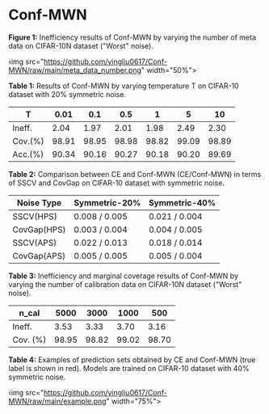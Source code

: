# Conf-MWN

**Figure 1:** Inefficiency results of Conf-MWN by varying the number of meta data on CIFAR-10N dataset ("Worst" noise).

‹img src="https://github.com/yingliu0617/Conf-MWN/raw/main/meta_data_number.png" width="50%"> 

**Table 1:** Results of Conf-MWN by varying temperature T on CIFAR-10 dataset with 20% symmetric noise.

| T | 0.01 | 0.1 | 0.5 | 1 | 5 | 10 |
|------------|----------|----------|----------|----------|----------|----------|
| Ineff.   | 2.04     | 1.97     | 2.01     | 1.98     | 2.49     | 2.30     |
| Cov.(%)   | 98.91     | 98.95     | 98.98     | 98.82     | 99.09    | 98.89    |
| Acc.(%)   | 90.34     | 90.16     | 90.27     | 90.18     | 90.20     | 89.69    |

**Table 2:** Comparison between CE and Conf-MWN (CE/Conf-MWN) in terms of SSCV and CovGap on CIFAR-10 dataset with symmetric noise.

| Noise Type | Symmetric-20% | Symmetric-40% | 
|------------|----------|----------|
| SSCV(HPS)   | 0.008 / 0.005     | 0.021 / 0.004     | 
| CovGap(HPS)   | 0.003 / 0.004     | 0.004 / 0.005     | 
| SSCV(APS)   | 0.022 / 0.013     | 0.018 / 0.014     | 
| CovGap(APS)  | 0.005 / 0.005     | 0.005 / 0.004     | 

**Table 3:** Inefficiency and marginal coverage results of Conf-MWN by varying the number of calibration data on CIFAR-10N dataset ("Worst" noise).

| n_cal | 5000 | 3000 | 1000 | 500 | 
|------------|----------|----------|----------|----------|
| Ineff.  | 3.53     | 3.33     | 3.70     | 3.16     | 
| Cov. (%)   | 98.95     | 98.82     | 99.02     | 98.70     | 

**Table 4:** Examples of prediction sets obtained by CE and Conf-MWN (true label is shown in red). Models are trained on CIFAR-10 dataset with 40% symmetric noise.

‹img src="https://github.com/yingliu0617/Conf-MWN/raw/main/example.png" width="75%">
